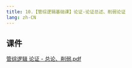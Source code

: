 ```yaml
---
title: 10.【管综逻辑基础课】论证-论证总述、削弱论证
lang: zh-CN
---
```


## 课件
[管综逻辑 论证 - 总论、削弱.pdf](..%2F..%2Fpublic%2Flogic%2F1.%E9%80%BB%E8%BE%91-%E5%9F%BA%E7%A1%80%E7%9F%A5%E8%AF%86%2F10.%E3%80%90%E7%AE%A1%E7%BB%BC%E9%80%BB%E8%BE%91%E5%9F%BA%E7%A1%80%E8%AF%BE%E3%80%91%E8%AE%BA%E8%AF%81-%E8%AE%BA%E8%AF%81%E6%80%BB%E8%BF%B0%E3%80%81%E5%89%8A%E5%BC%B1%E8%AE%BA%E8%AF%81%2F%E7%AE%A1%E7%BB%BC%E9%80%BB%E8%BE%91%20%E8%AE%BA%E8%AF%81%20-%20%E6%80%BB%E8%AE%BA%E3%80%81%E5%89%8A%E5%BC%B1.pdf)









